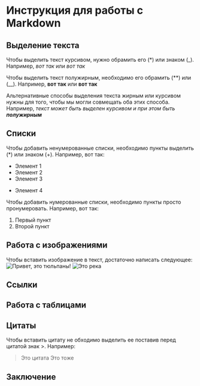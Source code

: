 # Инструкция для работы с Markdown

## Выделение текста

Чтобы выделить текст курсивом, нужно обрамить его (*) или знаком (_). Например, *вот так* или _вот так_

Чтобы выделить текст полужирным, необходимо его обрамить (**) или (__). Например, **вот так** или __вот так__

Альтернативные способы выделения текста жирным или курсивом нужны для того, чтобы мы могли совмещать оба этих способа. Например, _текст может быть выделен курсивом и при этом быть **полужирным**_

## Списки
 Чтобы добавить ненумерованные списки, необходимо пункты выделить (*) или знаком (+). Например, вот так:
 * Элемент 1
 * Элемент 2
 * Элемент 3
 + Элемент 4



 Чтобы добавить нумерованные списки, необходимо пункты просто пронумеровать. Например, вот так:
 1. Первый пункт
 2. Второй пункт
## Работа с изображениями

Чтобы вставить изображение в текст, достаточно написать следующее: ![Привет, это тюльпаны!](тюльп.JPG)
![Это река](река.JPG)

## Ссылки
 
## Работа с таблицами

## Цитаты
Чтобы вставить цитату не обходимо выделить ее поставив перед цитатой знак >. Например:
> Это цитата 
> Это тоже



## Заключение 